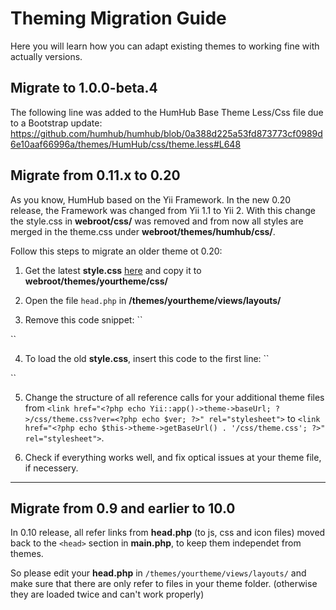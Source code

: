 # Theming Migration Guide

Here you will learn how you can adapt existing themes to working fine with actually versions.

## Migrate to 1.0.0-beta.4

The following line was added to the HumHub Base Theme Less/Css file due to a Bootstrap update:
https://github.com/humhub/humhub/blob/0a388d225a53fd873773cf0989d6e10aaf66996a/themes/HumHub/css/theme.less#L648

## Migrate from 0.11.x to 0.20

As you know, HumHub based on the Yii Framework. In the new 0.20 release, the Framework was changed from Yii 1.1 to Yii 2. With this change the style.css in **webroot/css/** was removed and from now all styles are merged in the theme.css under  **webroot/themes/humhub/css/**.

Follow this steps to migrate an older theme ot 0.20:

1. Get the latest **style.css** [here](https://github.com/humhub/humhub/blob/v0.11/css/style.css) and copy it to **webroot/themes/yourtheme/css/**

2. Open the file ``head.php`` in **/themes/yourtheme/views/layouts/**

3. Remove this code snippet:
``
<?php $ver = HVersion::VERSION; ?>
``

4. To load the old **style.css**, insert this code to the first line:
``
<link href="<?php echo $this->theme->getBaseUrl() . '/css/style.css'; ?>" rel="stylesheet">
``

5. Change the structure of all reference calls for your additional theme files from 
``<link href="<?php echo Yii::app()->theme->baseUrl; ?>/css/theme.css?ver=<?php echo $ver; ?>" rel="stylesheet">`` to ``<link href="<?php echo $this->theme->getBaseUrl() . '/css/theme.css'; ?>" rel="stylesheet">``. 

6. Check if everything works well, and fix optical issues at your theme file, if necessery.


---

## Migrate from 0.9 and earlier to 10.0

In 0.10 release, all refer links from **head.php** (to js, css and icon files) moved back to the ``<head>`` section in **main.php**, to keep them independet from themes.

So please edit your **head.php** in ``/themes/yourtheme/views/layouts/`` and make sure that there are only refer to files in your theme folder. (otherwise they are loaded twice and can't work properly)

